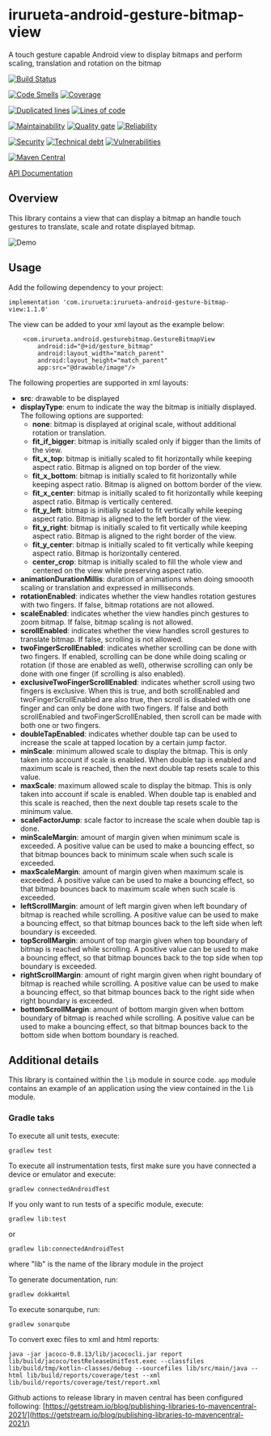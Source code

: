 # irurueta-android-gesture-bitmap-view

A touch gesture capable Android view to display bitmaps and perform scaling, translation and
rotation on the bitmap

[![Build Status](https://github.com/albertoirurueta/irurueta-android-gesture-bitmap-view/actions/workflows/main.yml/badge.svg)](https://github.com/albertoirurueta/irurueta-android-gesture-bitmap-view/actions)

[![Code Smells](https://sonarcloud.io/api/project_badges/measure?project=albertoirurueta_irurueta-android-gesture-bitmap-view&metric=code_smells)](https://sonarcloud.io/dashboard?id=albertoirurueta_irurueta-android-gesture-bitmap-view)
[![Coverage](https://sonarcloud.io/api/project_badges/measure?project=albertoirurueta_irurueta-android-gesture-bitmap-view&metric=coverage)](https://sonarcloud.io/dashboard?id=albertoirurueta_irurueta-android-gesture-bitmap-view)

[![Duplicated lines](https://sonarcloud.io/api/project_badges/measure?project=albertoirurueta_irurueta-android-gesture-bitmap-view&metric=duplicated_lines_density)](https://sonarcloud.io/dashboard?id=albertoirurueta_irurueta-android-gesture-bitmap-view)
[![Lines of code](https://sonarcloud.io/api/project_badges/measure?project=albertoirurueta_irurueta-android-gesture-bitmap-view&metric=ncloc)](https://sonarcloud.io/dashboard?id=albertoirurueta_irurueta-android-gesture-bitmap-view)

[![Maintainability](https://sonarcloud.io/api/project_badges/measure?project=albertoirurueta_irurueta-android-gesture-bitmap-view&metric=sqale_rating)](https://sonarcloud.io/dashboard?id=albertoirurueta_irurueta-android-gesture-bitmap-view)
[![Quality gate](https://sonarcloud.io/api/project_badges/measure?project=albertoirurueta_irurueta-android-gesture-bitmap-view&metric=alert_status)](https://sonarcloud.io/dashboard?id=albertoirurueta_irurueta-android-gesture-bitmap-view)
[![Reliability](https://sonarcloud.io/api/project_badges/measure?project=albertoirurueta_irurueta-android-gesture-bitmap-view&metric=reliability_rating)](https://sonarcloud.io/dashboard?id=albertoirurueta_irurueta-android-gesture-bitmap-view)

[![Security](https://sonarcloud.io/api/project_badges/measure?project=albertoirurueta_irurueta-android-gesture-bitmap-view&metric=security_rating)](https://sonarcloud.io/dashboard?id=albertoirurueta_irurueta-android-gesture-bitmap-view)
[![Technical debt](https://sonarcloud.io/api/project_badges/measure?project=albertoirurueta_irurueta-android-gesture-bitmap-view&metric=sqale_index)](https://sonarcloud.io/dashboard?id=albertoirurueta_irurueta-android-gesture-bitmap-view)
[![Vulnerabilities](https://sonarcloud.io/api/project_badges/measure?project=albertoirurueta_irurueta-android-gesture-bitmap-view&metric=vulnerabilities)](https://sonarcloud.io/dashboard?id=albertoirurueta_irurueta-android-gesture-bitmap-view)

[![Maven Central](https://maven-badges.herokuapp.com/maven-central/com.irurueta/irurueta-android-gesture-bitmap-view/badge.svg)](https://search.maven.org/artifact/com.irurueta/irurueta-android-gesture-bitmap-view/1.0.0/aar)

[API Documentation](http://albertoirurueta.github.io/irurueta-android-gesture-bitmap-view)

## Overview

This library contains a view that can display a bitmap an handle touch gestures to translate, scale
and rotate displayed bitmap.

![Demo](docs/video.gif)

## Usage

Add the following dependency to your project:

```
implementation 'com.irurueta:irurueta-android-gesture-bitmap-view:1.1.0'
```

The view can be added to your xml layout as the example below:

```
    <com.irurueta.android.gesturebitmap.GestureBitmapView
        android:id="@+id/gesture_bitmap"
        android:layout_width="match_parent"
        android:layout_height="match_parent"
        app:src="@drawable/image"/>
```

The following properties are supported in xml layouts:

- **src**: drawable to be displayed
- **displayType**: enum to indicate the way the bitmap is initially displayed. The following options
  are supported:
    - **none**: bitmap is displayed at original scale, without additional rotation or translation.
    - **fit_if_bigger**: bitmap is initially scaled only if bigger than the limits of the view.
    - **fit_x_top**: bitmap is initially scaled to fit horizontally while keeping aspect ratio.
      Bitmap is aligned on top border of the view.
    - **fit_x_bottom**: bitmap is initially scaled to fit horizontally while keeping aspect ratio.
      Bitmap is aligned on bottom border of the view.
    - **fit_x_center**: bitmap is initially scaled to fit horizontally while keeping aspect ratio.
      Bitmap is vertically centered.
    - **fit_y_left**: bitmap is initially scaled to fit vertically while keeping aspect ratio.
      Bitmap is aligned to the left border of the view.
    - **fit_y_right**: bitmap is initially scaled to fit vertically while keeping aspect ratio.
      Bitmap is aligned to the right border of the view.
    - **fit_y_center**: bitmap is initially scaled to fit vertically while keeping aspect ratio.
      Bitmap is horizontally centered.
    - **center_crop**: bitmap is initially scaled to fill the whole view and centered on the view
      while preserving aspect ratio.
- **animationDurationMillis**: duration of animations when doing smoooth scaling or translation and
  expressed in milliseconds.
- **rotationEnabled**: indicates whether the view handles rotation gestures with two fingers. If
  false, bitmap rotations are not allowed.
- **scaleEnabled**: indicates whether the view handles pinch gestures to zoom bitmap. If false,
  bitmap scaling is not allowed.
- **scrollEnabled**: indicates whether the view handles scroll gestures to translate bitmap. If
  false, scrolling is not allowed.
- **twoFingerScrollEnabled**: indicates whether scrolling can be done with two fingers. If enabled,
  scrolling can be done while doing scaling or rotation (if those are enabled as well), otherwise
  scrolling can only be done with one finger (if scrolling is also enabled).
- **exclusiveTwoFingerScrollEnabled**: indicates whether scroll using two fingers is exclusive. When
  this is true, and both scrollEnabled and twoFingerScrollEnabled are also true, then scroll is
  disabled with one finger and can only be done with two fingers. If false and both scrollEnabled
  and twoFingerScrollEnabled, then scroll can be made with both one or two fingers.
- **doubleTapEnabled**: indicates whether double tap can be used to increase the scale at tapped
  location by a certain jump factor.
- **minScale**: minimum allowed scale to display the bitmap. This is only taken into account if
  scale is enabled. When double tap is enabled and maximum scale is reached, then the next double
  tap resets scale to this value.
- **maxScale**: maximum allowed scale to display the bitmap. This is only taken into account if
  scale is enabled. When double tap is enabled and this scale is reached, then the next double tap
  resets scale to the minimum value.
- **scaleFactorJump**: scale factor to increase the scale when double tap is done.
- **minScaleMargin**: amount of margin given when minimum scale is exceeded. A positive value can be
  used to make a bouncing effect, so that bitmap bounces back to minimum scale when such scale is
  exceeded.
- **maxScaleMargin**: amount of margin given when maximum scale is exceeded. A positive value can be
  used to make a bouncing effect, so that bitmap bounces back to maximum scale when such scale is
  exceeded.
- **leftScrollMargin**: amount of left margin given when left boundary of bitmap is reached while
  scrolling. A positive value can be used to make a bouncing effect, so that bitmap bounces back to
  the left side when left boundary is exceeded.
- **topScrollMargin**: amount of top margin given when top boundary of bitmap is reached while
  scrolling. A positive value can be used to make a bouncing effect, so that bitmap bounces back to
  the top side when top boundary is exceeded.
- **rightScrollMargin**: amount of right margin given when right boundary of bitmap is reached while
  scrolling. A positive value can be used to make a bouncing effect, so that bitmap bounces back to
  the right side when right boundary is exceeded.
- **bottomScrollMargin**: amount of bottom margin given when bottom boundary of bitmap is reached
  while scrolling. A positive value can be used to make a bouncing effect, so that bitmap bounces
  back to the bottom side when bottom boundary is reached.


## Additional details

This library is contained within the `lib` module in source code.
`app` module contains an example of an application using the view contained in the `lib` module.

### Gradle taks

To execute all unit tests, execute:

```
gradlew test
```

To execute all instrumentation tests, first make sure you have connected a device or emulator and
execute:

```
gradlew connectedAndroidTest
```

If you only want to run tests of a specific module, execute:

```
gradlew lib:test
```

or

```
gradlew lib:connectedAndroidTest
```

where "lib" is the name of the library module in the project

To generate documentation, run:

```
gradlew dokkaHtml
```

To execute sonarqube, run:

```
gradlew sonarqube
```

To convert exec files to xml and html reports:

```
java -jar jacoco-0.8.13/lib/jacococli.jar report lib/build/jacoco/testReleaseUnitTest.exec --classfiles lib/build/tmp/kotlin-classes/debug --sourcefiles lib/src/main/java --html lib/build/reports/coverage/test --xml lib/build/reports/coverage/test/report.xml
```

Github actions to release library in maven central has been configured following:
[https://getstream.io/blog/publishing-libraries-to-mavencentral-2021/](https://getstream.io/blog/publishing-libraries-to-mavencentral-2021/)

